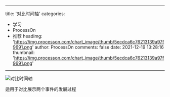 
---
title: '对比时间轴'
categories: 
 - 学习
 - ProcessOn
 - 推荐
headimg: 'https://img.processon.com/chart_image/thumb/5ecdca6c76213139a97f9691.png'
author: ProcessOn
comments: false
date: 2021-12-19 13:28:16
thumbnail: 'https://img.processon.com/chart_image/thumb/5ecdca6c76213139a97f9691.png'
---

<div>   
<img class="thumb" alt="对比时间轴" src="https://img.processon.com/chart_image/thumb/5ecdca6c76213139a97f9691.png" referrerpolicy="no-referrer">
<p>适用于对比展示两个事件的发展过程</p>  
</div>
            